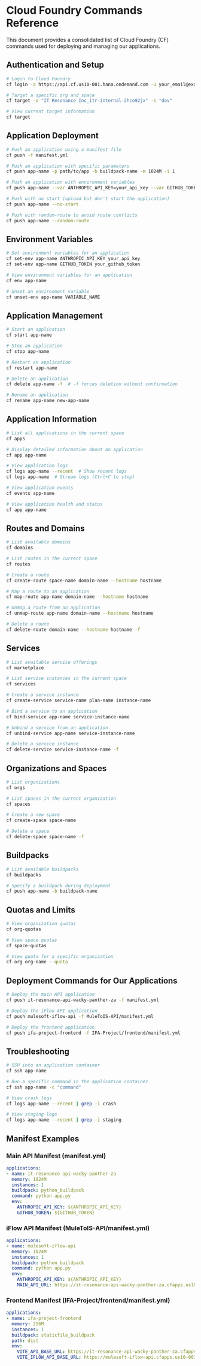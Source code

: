 # Cloud Foundry Commands Reference

This document provides a consolidated list of Cloud Foundry (CF) commands used for deploying and managing our applications.

## Authentication and Setup

```bash
# Login to Cloud Foundry
cf login -a https://api.cf.us10-001.hana.ondemand.com -u your_email@example.com -p your_password

# Target a specific org and space
cf target -o "IT Resonance Inc_itr-internal-2hco92jx" -s "dev"

# View current target information
cf target
```

## Application Deployment

```bash
# Push an application using a manifest file
cf push -f manifest.yml

# Push an application with specific parameters
cf push app-name -p path/to/app -b buildpack-name -m 1024M -i 1

# Push an application with environment variables
cf push app-name --var ANTHROPIC_API_KEY=your_api_key --var GITHUB_TOKEN=your_token

# Push with no start (upload but don't start the application)
cf push app-name --no-start

# Push with random-route to avoid route conflicts
cf push app-name --random-route
```

## Environment Variables

```bash
# Set environment variables for an application
cf set-env app-name ANTHROPIC_API_KEY your_api_key
cf set-env app-name GITHUB_TOKEN your_github_token

# View environment variables for an application
cf env app-name

# Unset an environment variable
cf unset-env app-name VARIABLE_NAME
```

## Application Management

```bash
# Start an application
cf start app-name

# Stop an application
cf stop app-name

# Restart an application
cf restart app-name

# Delete an application
cf delete app-name -f  # -f forces deletion without confirmation

# Rename an application
cf rename app-name new-app-name
```

## Application Information

```bash
# List all applications in the current space
cf apps

# Display detailed information about an application
cf app app-name

# View application logs
cf logs app-name --recent  # Show recent logs
cf logs app-name  # Stream logs (Ctrl+C to stop)

# View application events
cf events app-name

# View application health and status
cf app app-name
```

## Routes and Domains

```bash
# List available domains
cf domains

# List routes in the current space
cf routes

# Create a route
cf create-route space-name domain-name --hostname hostname

# Map a route to an application
cf map-route app-name domain-name --hostname hostname

# Unmap a route from an application
cf unmap-route app-name domain-name --hostname hostname

# Delete a route
cf delete-route domain-name --hostname hostname -f
```

## Services

```bash
# List available service offerings
cf marketplace

# List service instances in the current space
cf services

# Create a service instance
cf create-service service-name plan-name instance-name

# Bind a service to an application
cf bind-service app-name service-instance-name

# Unbind a service from an application
cf unbind-service app-name service-instance-name

# Delete a service instance
cf delete-service service-instance-name -f
```

## Organizations and Spaces

```bash
# List organizations
cf orgs

# List spaces in the current organization
cf spaces

# Create a new space
cf create-space space-name

# Delete a space
cf delete-space space-name -f
```

## Buildpacks

```bash
# List available buildpacks
cf buildpacks

# Specify a buildpack during deployment
cf push app-name -b buildpack-name
```

## Quotas and Limits

```bash
# View organization quotas
cf org-quotas

# View space quotas
cf space-quotas

# View quota for a specific organization
cf org org-name --quota
```

## Deployment Commands for Our Applications

```bash
# Deploy the main API application
cf push it-resonance-api-wacky-panther-za -f manifest.yml

# Deploy the iFlow API application
cf push mulesoft-iflow-api -f MuleToIS-API/manifest.yml

# Deploy the frontend application
cf push ifa-project-frontend -f IFA-Project/frontend/manifest.yml
```

## Troubleshooting

```bash
# SSH into an application container
cf ssh app-name

# Run a specific command in the application container
cf ssh app-name -c "command"

# View crash logs
cf logs app-name --recent | grep -i crash

# View staging logs
cf logs app-name --recent | grep -i staging
```

## Manifest Examples

### Main API Manifest (manifest.yml)
```yaml
applications:
- name: it-resonance-api-wacky-panther-za
  memory: 1024M
  instances: 1
  buildpack: python_buildpack
  command: python app.py
  env:
    ANTHROPIC_API_KEY: ${ANTHROPIC_API_KEY}
    GITHUB_TOKEN: ${GITHUB_TOKEN}
```

### iFlow API Manifest (MuleToIS-API/manifest.yml)
```yaml
applications:
- name: mulesoft-iflow-api
  memory: 1024M
  instances: 1
  buildpack: python_buildpack
  command: python app.py
  env:
    ANTHROPIC_API_KEY: ${ANTHROPIC_API_KEY}
    MAIN_API_URL: https://it-resonance-api-wacky-panther-za.cfapps.us10-001.hana.ondemand.com
```

### Frontend Manifest (IFA-Project/frontend/manifest.yml)
```yaml
applications:
- name: ifa-project-frontend
  memory: 256M
  instances: 1
  buildpack: staticfile_buildpack
  path: dist
  env:
    VITE_API_BASE_URL: https://it-resonance-api-wacky-panther-za.cfapps.us10-001.hana.ondemand.com/api
    VITE_IFLOW_API_BASE_URL: https://mulesoft-iflow-api.cfapps.us10-001.hana.ondemand.com/api
```
